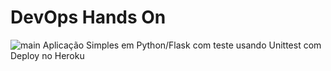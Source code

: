 # DevOps Hands On
![main](https://github.com/fer-freitas/devopslab/actions/workflows/pipeline.yml/badge.svg?branch=main)
Aplicação Simples em Python/Flask com teste usando Unittest com Deploy no Heroku


